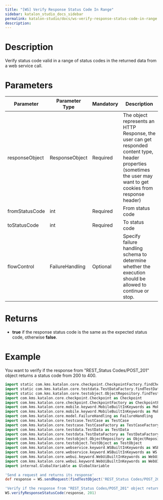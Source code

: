 ```yaml
---
title: "[WS] Verify Response Status Code In Range" 
sidebar: katalon_studio_docs_sidebar
permalink: katalon-studio/docs/ws-verify-response-status-code-in-range.html 
description: 
---
```

Description
===========

Verify status code valid in a range of status codes in the returned data from a web service call.

Parameters
==========

<table><thead><tr><th>Parameter</th><th>Parameter Type</th><th>Mandatory</th><th>Description</th></tr></thead><tbody><tr><td><span>responseObject</span></td><td><span>ResponseObject</span></td><td>Required</td><td><span>The object represents an HTTP Response, the user can get responded content type, header properties (sometimes the user may want to get cookies from response header)</span></td></tr><tr><td>fromStatusCode</td><td>int</td><td>Required</td><td>From status code</td></tr><tr><td>toStatusCode</td><td>int</td><td>Required</td><td>To status code</td></tr><tr><td><span>flowControl</span></td><td><span>FailureHandling</span></td><td>Optional</td><td><span>Spec</span><span>ify </span><a>failure handling</a><span> schema to determine whether the execution should be allowed to continue or stop.</span></td></tr></tbody></table>

Returns
=======

*   **true** if the response status code is the same as the expected status code, otherwise **false**.

Example
=======

You want to verify if the response from "REST\_Status Codes/POST\_201" object returns a status code from 200 to 400.

```groovy
import static com.kms.katalon.core.checkpoint.CheckpointFactory.findCheckpointimport static com.kms.katalon.core.testcase.TestCaseFactory.findTestCase
import static com.kms.katalon.core.testdata.TestDataFactory.findTestData
import static com.kms.katalon.core.testobject.ObjectRepository.findTestObject
import com.kms.katalon.core.checkpoint.Checkpoint as Checkpoint
import com.kms.katalon.core.checkpoint.CheckpointFactory as CheckpointFactory
import com.kms.katalon.core.mobile.keyword.MobileBuiltInKeywords as MobileBuiltInKeywords
import com.kms.katalon.core.mobile.keyword.MobileBuiltInKeywords as Mobile
import com.kms.katalon.core.model.FailureHandling as FailureHandling
import com.kms.katalon.core.testcase.TestCase as TestCase
import com.kms.katalon.core.testcase.TestCaseFactory as TestCaseFactory
import com.kms.katalon.core.testdata.TestData as TestData
import com.kms.katalon.core.testdata.TestDataFactory as TestDataFactory
import com.kms.katalon.core.testobject.ObjectRepository as ObjectRepository
import com.kms.katalon.core.testobject.TestObject as TestObject
import com.kms.katalon.core.webservice.keyword.WSBuiltInKeywords as WSBuiltInKeywords
import com.kms.katalon.core.webservice.keyword.WSBuiltInKeywords as WS
import com.kms.katalon.core.webui.keyword.WebUiBuiltInKeywords as WebUiBuiltInKeywords
import com.kms.katalon.core.webui.keyword.WebUiBuiltInKeywords as WebUI
import internal.GlobalVariable as GlobalVariable
  
'Send a request and returns its response'
def response = WS.sendRequest(findTestObject('REST_Status Codes/POST_201'))
 
'Verify if the response from "REST_Status Codes/POST_201" object returns a status code from 200 to 400'
WS.verifyResponseStatusCode(response, 201)
```